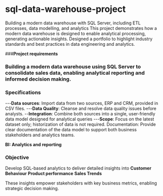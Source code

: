 # sql-data-warehouse-project
Building a modern data warehouse with SQL Server, including ETL processes, data modelling, and analytics
This project demonstrates how  a modern data warehouse is designed to enable analytical processing, generating actionable insights.
Designed a portfolio to highlight industry standards and best practices in data engineering and analytics.

###**Project requirements**

### Building a modern data warehouse using SQL Server to consolidate sales data, enabling analytical reporting and informed decision making.

### Specifications
---**Data sources**: Import data from two sources, ERP and CRM, provided in CSV files.
---**Data Quality**: Cleanse and resolve data quality issues before analysts.
--**Integration**: Combine both sources into a single, user-friendly data model designed for analytical queries
---**Scope**: Focus on the latest dataset only; historization of data is not required. Documentation: Provide clear documentation of the data model to support both business stakeholders and analytics teams.


**BI: Analytics and reporting** 

### Objective
Develop SQL-based analytics to deliver detailed insights into 
**Customer Behaviour**
**Product performance**
**Sales Trends**

These insights empower stakeholders with key business metrics, enabling strategic decision making.
